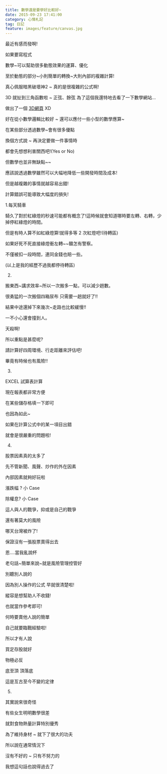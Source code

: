 ```yaml
---
title: 數學還是要學好比較好~
date: 2015-09-23 17:41:00
category: 心情札記
tag: 日記
feature: images/feature/canvas.jpg
---
```

最近有感而發啊!

如果要寫程式

數學~可以幫助很多動態效果的運算、優化

至於動態的部分~小則簡單的轉換~大則內部的複雜計算!

真心佩服暗黑破壞神2 ~ 真的是很複雜的公式啊!

3D 就扯到三角函數啦 ~ 正弦、餘弦 為了這個我還特地去看了一下數學網站...

做出了一個 <a href="http://codepen.io/dkbo/full/pjgYVR"> 3D網頁</a> XD

好在從小數學邏輯比較好 ~ 還可以應付一些小型的數學應算~

在某些部分透過數學~會有很多優點

換個方式說 ~ 再決定要做一件事情時

都會先想想利害關西吧!(Yes or No)

但數學也並非無缺點~~

應該說透過數學雖然可以大幅地降低一些開發時間及成本!

但是越複雜的事情就越容易出錯!

計算錯誤可能導致大幅度的損失!



1.每天騎車

騎久了對於紅綠燈的秒速可能都有概念了!這時候就會知道哪時要左轉、右轉，少掉停紅綠燈的時間。

但是有時人算不如紅綠燈算!就得多等 2 次紅燈吧!(待轉區)

如果好死不死直接綠燈衝左轉~~贛怎有警察。

不僅被扣一段時間，連同金錢也賠一些。

(以上是我的經歷不過我都停待轉區)

2.

搬東西~講求效率~所以一次搬多一點，可以減少趟數。

很勇猛的一次搬個四箱尿布 只需要一趟就好了!!

結果中途還掉下來幾次~走路也比較緩慢!!

一不小心還會撞到人。

天殺啊!

所以重點是甚麼呢?

請計算好四周環境、行走距離來評估吧!

畢竟有時候也有風險!!

3.

EXCEL 試算表計算

現在報表都非常方便

在某些儲存格填一下即可

也因為如此~

如果在計算公式中的某一項目出錯

就會是很嚴重的問題啦!


4.

股票因素真的太多了

先不管新聞、風聲、炒作的外在因素

內部因素就夠好玩啦

漲跌幅 ? 小 Case

除權息? 小 Case

這人與人的戰爭，抑或是自己的戰爭

還有著莫大的風險

哪天台灣被炸了!

保證沒有一張股票賣得出去

恩....當我亂說杯

老句話~簡單來說~就是風險管理控管好

別聽別人說的

因為別人操作的公式 早就很清楚啦!

縱容是想幫助人不收錢!

也就當作參考即可!

何時要賣他人說的簡單

自己就要臨戰經驗啦!

所以才有人說

買定存股就好

物極必反

底至頂 頂落底

這是亙古至今不變的定律

5.

其實說來很奇怪

有些女生明明數學很差

就對食物熱量計算特別優秀

為了維持身材 ~ 就下了很大的功夫

所以說在通常情況下

沒有不好的 ~ 只有不努力的

我想這句話也說得過去了
